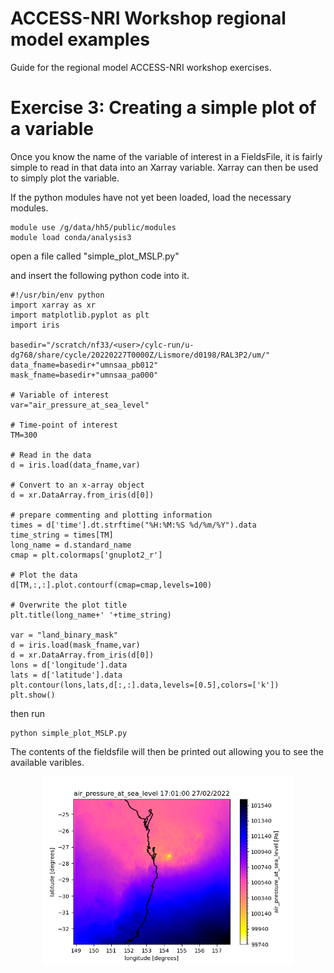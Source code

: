 # ACCESS-NRI Workshop regional model examples
<p>Guide for the regional model ACCESS-NRI workshop exercises.</p>

# Exercise 3:   Creating a simple plot of a variable
Once you know the name of the variable of interest in a FieldsFile, it is fairly simple to read in that data into an Xarray variable.  Xarray can then be used to simply plot the variable.

If the python modules have not yet been loaded, load the necessary modules.

```
module use /g/data/hh5/public/modules
module load conda/analysis3
```

open a file called "simple_plot_MSLP.py"

and insert the following python code into it.

```
#!/usr/bin/env python
import xarray as xr
import matplotlib.pyplot as plt
import iris

basedir="/scratch/nf33/<user>/cylc-run/u-dg768/share/cycle/20220227T0000Z/Lismore/d0198/RAL3P2/um/"
data_fname=basedir+"umnsaa_pb012"
mask_fname=basedir+"umnsaa_pa000"

# Variable of interest
var="air_pressure_at_sea_level"

# Time-point of interest
TM=300

# Read in the data
d = iris.load(data_fname,var)

# Convert to an x-array object
d = xr.DataArray.from_iris(d[0])

# prepare commenting and plotting information
times = d['time'].dt.strftime("%H:%M:%S %d/%m/%Y").data
time_string = times[TM]
long_name = d.standard_name
cmap = plt.colormaps['gnuplot2_r']

# Plot the data
d[TM,:,:].plot.contourf(cmap=cmap,levels=100)

# Overwrite the plot title
plt.title(long_name+' '+time_string)

var = "land_binary_mask"
d = iris.load(mask_fname,var)
d = xr.DataArray.from_iris(d[0])
lons = d['longitude'].data
lats = d['latitude'].data
plt.contour(lons,lats,d[:,:].data,levels=[0.5],colors=['k'])
plt.show()

```

then run

```
python simple_plot_MSLP.py
```

The contents of the fieldsfile will then be printed out allowing you to see the available varibles.

<p align="center"><img src="../assets/analyse_data/mslp_figure.png" alt="drawing" width="80%"/></p>

